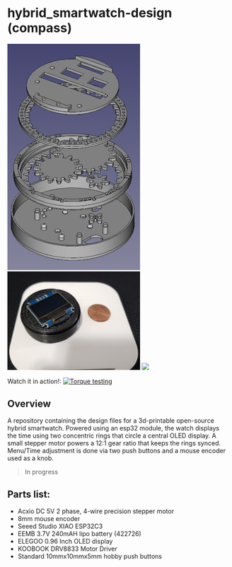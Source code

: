 # hybrid_smartwatch-design (compass)

<img src="https://github.com/boouung/hybridsw-design/blob/main/media/breakdown.png" width="300" /> <img src="https://github.com/boouung/hybridsw-design/blob/main/media/coin.jpg" width="300" />
<img src="https://github.com/boouung/hybrid_smartwatch-design/blob/main/media/geartest-setup.jpg" width="500" />

Watch it in action!:
[![Torque testing](https://github.com/boouung/hybrid_smartwatch-design/blob/main/media/geartest-setup.jpg)](https://github.com/boouung/hybrid_smartwatch-design/blob/main/media/Torque.mp4)


## Overview
A repository containing the design files for a 3d-printable open-source hybrid smartwatch. 
Powered using an esp32 module, the watch displays the time using two concentric rings that circle a central OLED display. A small stepper motor powers a 12:1 gear ratio that keeps the rings synced. Menu/Time adjustment is done via two push buttons and a mouse encoder used as a knob.
> In progress
## Parts list:
- Acxio DC 5V 2 phase, 4-wire precision stepper motor
- 8mm mouse encoder
- Seeed Studio XIAO ESP32C3
- EEMB 3.7V 240mAH lipo battery (422726)
- ELEGOO 0.96 Inch OLED display
- KOOBOOK DRV8833 Motor Driver
- Standard 10mmx10mmx5mm hobby push buttons

